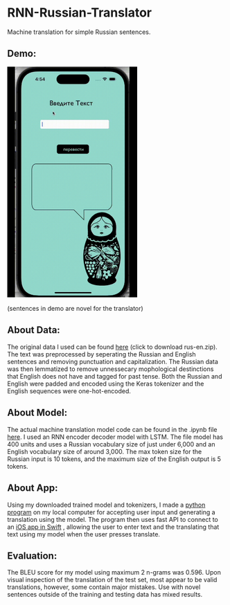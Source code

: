 # RNN-Russian-Translator
Machine translation for simple Russian sentences. 
## Demo:
<img src="demoTranslateApp.gif" width=300>

(sentences in demo are novel for the translator) 

## About Data:
The original data I used can be found [here](https://www.manythings.org/anki/)  (click to download rus-en.zip). The text was preprocessed by seperating the Russian and English sentences and removing punctuation and capitalization. The Russian data was then lemmatized to remove unnessecary mophological destinctions that English does not have and tagged for past tense. Both the Russian and English were padded and encoded using the Keras tokenizer and the English sequences were one-hot-encoded.
## About Model:
The actual machine translation model code can be found in the .ipynb file [here](simple_translator.ipynb). 
I used an RNN encoder decoder model with LSTM. The file model has 400 units and uses a Russian vocabulary size of just under 6,000 and an English vocabulary size of around 3,000. The max token size for the Russian input is 10 tokens, and the maximum size of the English output is 5 tokens. 
## About App: 
Using my downloaded trained model and tokenizers, I made a [python program](pythonAPI_to_swift.py) on my local computer for accepting user input and generating a translation using the model. The program then uses fast API to connect to an [iOS app in Swift](SwiftCode/translationVC.swift) , allowing the user to enter text and the translating that text using my model when the user presses translate. 
## Evaluation:
The BLEU score for my model using maximum 2 n-grams was 0.596. Upon visual inspection of the translation of the test set, most appear to be valid translations, however, some contain major mistakes. Use with novel sentences outside of the training and testing data has mixed results. 
